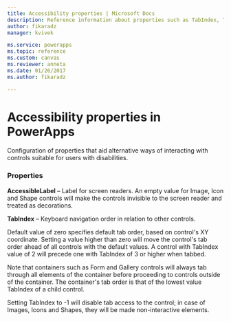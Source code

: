 ```yaml
---
title: Accessibility properties | Microsoft Docs
description: Reference information about properties such as TabIndex, Tooltip
author: fikaradz
manager: kvivek

ms.service: powerapps
ms.topic: reference
ms.custom: canvas
ms.reviewer: anneta
ms.date: 01/26/2017
ms.author: fikaradz

---
```

# Accessibility properties in PowerApps
Configuration of properties that aid alternative ways of interacting with controls suitable for users with disabilities.

### Properties
**AccessibleLabel** – Label for screen readers. An empty value for Image, Icon and Shape controls will make the controls invisible to the screen reader and treated as decorations.

**TabIndex** –  Keyboard navigation order in relation to other controls.

Default value of zero specifies default tab order, based on control's XY coordinate.  Setting a value higher than zero will move the control's tab order ahead of all controls with the default values.  A control with TabIndex value of 2 will precede one with TabIndex of 3 or higher when tabbed.

Note that containers such as Form and Gallery controls will always tab through all elements of the container before proceeding to controls outside of the container.  The container's tab order is that of the lowest value TabIndex of a child control.

Setting TabIndex to -1 will disable tab access to the control; in case of Images, Icons and Shapes, they will be made non-interactive elements.
